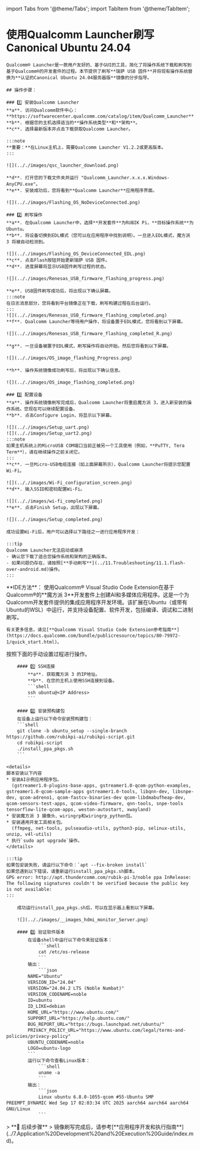import Tabs from '@theme/Tabs';
import TabItem from '@theme/TabItem';

# 使用Qualcomm Launcher刷写Canonical Ubuntu 24.04
 
	Qualcomm® Launcher是一款用户友好的、基于GUI的工具，简化了将操作系统下载和刷写到基于Qualcomm®的开发套件的过程。本节提供了刷写**瑞萨 USB 固件**并将现有操作系统替换为**认证的Canonical Ubuntu 24.04服务器版**镜像的分步指导。
	
	## 操作步骤：

	### 1️⃣ 安装Qualcomm Launcher
	**a**. 访问Qualcomm软件中心：**https://softwarecenter.qualcomm.com/catalog/item/Qualcomm_Launcher**
	**b**. 根据您的主机选择适当的**操作系统类型**和**架构**。
	**c**. 选择最新版本并点击下载获取Qualcomm Launcher。

	:::note
    **重要：**在Linux主机上，需要Qualcomm Launcher V1.2.2或更高版本。
	:::  

	![](.././images/qsc_launcher_download.png)  

	**d**. 打开您的下载文件夹并运行 "Qualcomm_Launcher.x.x.x.Windows-AnyCPU.exe"。
	**e**. 安装成功后，您将看到**Qualcomm Launcher**应用程序界面。

	![](.././images/Flashing_OS_NoDeviceConnected.png)  
	
	### 2️⃣ 刷写操作
	**a**. 在Qualcomm Launcher中，选择**开发套件**为RUBIK Pi，**目标操作系统**为Ubuntu。
	**b**. 将设备切换到EDL模式（您可以在应用程序中找到说明）。一旦进入EDL模式，魔方派 3 将被自动检测到。

	![](.././images/Flashing_OS_DeviceConnected_EDL.png) 
	**c**. 点击Flash按钮开始更新瑞萨 USB 固件。
	**d**. 进度屏幕将显示USB固件刷写过程的状态。

	![](.././images/Renesas_USB_firmware_flashing_progress.png) 

	**e**. USB固件刷写成功后，将出现以下确认屏幕。
	:::note
	在日志消息部分，您将看到平台镜像正在下载，刷写构建过程在后台运行。
	:::
	![](.././images/Renesas_USB_firmware_flashing_completed.png) 
	**f**. Qualcomm Launcher等待用户操作，将设备置于EDL模式，您将看到以下屏幕。

	![](.././images/Renesas_USB_firmware_flashing_completed_R.png) 

	**g**. 一旦设备被置于EDL模式，刷写操作将自动开始。然后您将看到以下屏幕。

	![](.././images/OS_image_flashing_Progress.png) 

	**h**. 操作系统镜像成功刷写后，将出现以下确认信息。

	![](.././images/OS_image_flashing_completed.png) 
	
	### 3️⃣ 配置设备
	**a**. 操作系统镜像刷写完成后，Qualcomm Launcher将重启魔方派 3，进入新安装的操作系统。您现在可以继续配置设备。
	**b**. 点击Configure Login，将显示以下屏幕。

	![](.././images/Setup_uart.png) 
	![](.././images/Setup_uart2.png) 
	:::note
	如果主机系统上的MicroUSB COM端口当前正被另一个工具使用（例如，**PuTTY, Tera Term**），请在继续操作之前关闭它。
	:::
	**c**. 一旦Micro-USB电缆连接（如上面屏幕所示），Qualcomm Launcher将提示您配置Wi-Fi。

	![](.././images/Wi-Fi_configuration_screen.png)
	**d**. 输入SSID和密码配置Wi-Fi。

	![](.././images/wi-fi_completed.png)
	**e**. 点击Finish Setup，出现以下屏幕。
	
	![](.././images/Setup_completed.png)

	成功设置Wi-Fi后，用户可以选择以下路径之一进行应用程序开发：

	:::tip 
	Qualcomm Launcher无法启动或崩溃
	- 确认您下载了适合您操作系统和架构的正确版本。
	- 如果问题仍存在，请按照[**手动刷写**](../11.Troubleshooting/11.1.flash-over-android.md)操作。
	:::


<Tabs>
<TabItem value="IDEMethod" label="IDE 方式">
	**IDE方法**：
	使用Qualcomm® Visual Studio Code Extension在基于Qualcomm®的**魔方派 3**开发套件上创建AI和多媒体应用程序。这是一个为Qualcomm开发套件提供的集成应用程序开发环境。该扩展在Ubuntu（或带有Ubuntu的WSL）中运行，并支持设备配置、软件开发，包括编译、调试和二进制刷写。
	
	有关更多信息，请见[**Qualcomm Visual Studio Code Extension参考指南**](https://docs.qualcomm.com/bundle/publicresource/topics/80-79972-1/quick_start.html)。
</TabItem>

<TabItem value="ManualMethod" label="手动方式">
按照下面的手动设置过程进行操作。

		#### 1️⃣ SSH连接
			**a**. 获取魔方派 3 的IP地址。
			**b**. 在您的主机上使用SSH连接到设备。
			```shell
			ssh ubuntu@<IP Address>
			```

		#### 2️⃣ 安装预构建包
		在设备上运行以下命令安装预构建包：
		```shell
		git clone -b ubuntu_setup --single-branch https://github.com/rubikpi-ai/rubikpi-script.git 
		cd rubikpi-script  
		./install_ppa_pkgs.sh 
		```
		
	<details>
	脚本安装以下内容
	* 安装AI示例应用程序包。
	  (gstreamer1.0-plugins-base-apps, gstreamer1.0-qcom-python-examples, gstreamer1.0-qcom-sample-apps gstreamer1.0-tools, libqnn-dev, libsnpe-dev, qcom-adreno1, qcom-fastcv-binaries-dev qcom-libdmabufheap-dev, qcom-sensors-test-apps, qcom-video-firmware, qnn-tools, snpe-tools tensorflow-lite-qcom-apps, weston-autostart, xwayland)  
	* 安装魔方派 3 摄像头、wiringrp和wiringrp_python包。
	* 安装通用开发工具相关包。
	  (ffmpeg, net-tools, pulseaudio-utils, python3-pip, selinux-utils, unzip, v4l-utils)
	* 执行`sudo apt upgrade`操作。
	</details>

	:::tip
	如果包安装失败，请运行以下命令：`apt --fix-broken install`
	如果您遇到以下错误，请重新运行install_ppa_pkgs.sh脚本。
	GPG error: http://apt.thundercomm.com/rubik-pi-3/noble ppa InRelease: The following signatures couldn't be verified because the public key is not available:
	:::

		成功运行install_ppa_pkgs.sh后，可以在显示器上看到以下屏幕。

		![](.././images/__images_hdmi_monitor_Server.png)
	
		#### 3️⃣ 验证软件版本
			在设备shell中运行以下命令来验证版本：
				```shell
				cat /etc/os-release 
				```
			输出：
				```json
			NAME="Ubuntu"
			VERSION_ID="24.04"
			VERSION="24.04.2 LTS (Noble Numbat)"
			VERSION_CODENAME=noble
			ID=ubuntu
			ID_LIKE=debian
			HOME_URL="https://www.ubuntu.com/"
			SUPPORT_URL="https://help.ubuntu.com/"
			BUG_REPORT_URL="https://bugs.launchpad.net/ubuntu/"
			PRIVACY_POLICY_URL="https://www.ubuntu.com/legal/terms-and-policies/privacy-policy"
			UBUNTU_CODENAME=noble
			LOGO=ubuntu-logo
			```
			运行以下命令查看Linux版本：
				```shell
				uname -a
				```
			输出：
				```json
				Linux ubuntu 6.8.0-1055-qcom #55-Ubuntu SMP PREEMPT_DYNAMIC Wed Sep 17 02:03:34 UTC 2025 aarch64 aarch64 aarch64 GNU/Linux  
				```
</TabItem>
</Tabs>
> **🧭 后续步骤**  
> 镜像刷写完成后，请参考[**应用程序开发和执行指南**](../7.Application%20Development%20and%20Execution%20Guide/index.md)。